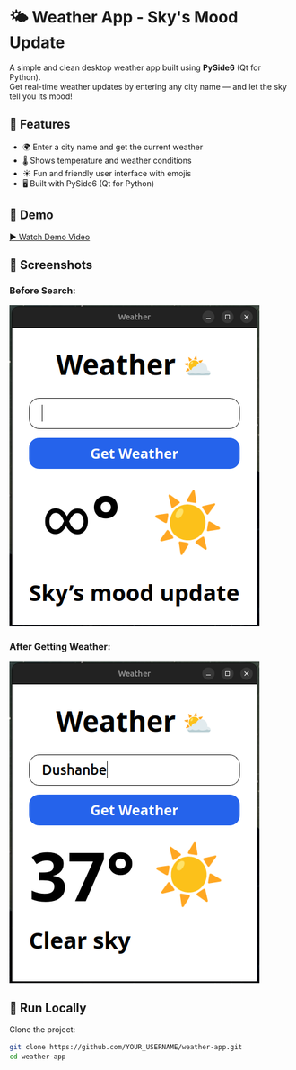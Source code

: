 # 🌤️ Weather App - Sky's Mood Update

A simple and clean desktop weather app built using **PySide6** (Qt for Python).  
Get real-time weather updates by entering any city name — and let the sky tell you its mood!

## 🧠 Features

- 🌍 Enter a city name and get the current weather
- 🌡️ Shows temperature and weather conditions
- ☀️ Fun and friendly user interface with emojis
- 🖥️ Built with PySide6 (Qt for Python)

## 🎥 Demo

[▶️ Watch Demo Video](https://github.com/ShohzamonSulaymon/WeatherApp/blob/main/WeatherApp/demo.mp4)

## 📸 Screenshots

### Before Search:
![App Screenshot](https://github.com/ShohzamonSulaymon/WeatherApp/blob/main/WeatherApp/Screenshot1.png)

### After Getting Weather:
![App Screenshot](https://github.com/ShohzamonSulaymon/WeatherApp/blob/main/WeatherApp/Screenshot2.png)

## 🚀 Run Locally

Clone the project:

```bash
git clone https://github.com/YOUR_USERNAME/weather-app.git
cd weather-app
